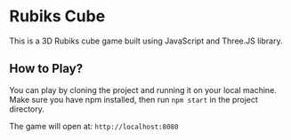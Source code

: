 # Rubiks Cube
This is a 3D Rubiks cube game built using JavaScript and Three.JS library.

## How to Play?
You can play by cloning the project and running it on your local machine.
Make sure you have npm installed, then run `npm start` in the project directory.

The game will open at: `http://localhost:8080`